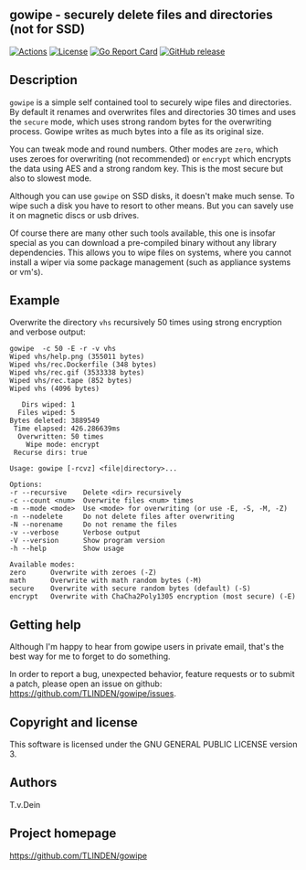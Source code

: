 ## gowipe - securely delete files and directories (not for SSD)

[![Actions](https://github.com/tlinden/gowipe/actions/workflows/ci.yaml/badge.svg)](https://github.com/tlinden/gowipe/actions)
[![License](https://img.shields.io/badge/license-GPL-blue.svg)](https://github.com/tlinden/gowipe/blob/master/LICENSE)
[![Go Report Card](https://goreportcard.com/badge/github.com/tlinden/gowipe)](https://goreportcard.com/report/github.com/tlinden/gowipe)
[![GitHub release](https://img.shields.io/github/v/release/tlinden/gowipe?color=%2300a719)](https://github.com/TLINDEN/gowipe/releases/latest)

## Description

`gowipe` is a simple self contained tool to securely wipe files and
directories. By default it renames and overwrites files and
directories 30 times and uses the `secure` mode, which uses strong
random bytes for the overwriting process. Gowipe writes as much bytes
into a file as its original size.

You can tweak mode and round numbers. Other modes are `zero`, which
uses zeroes for overwriting (not recommended) or `encrypt` which
encrypts the data using AES and a strong random key. This is the most
secure but also to slowest mode.

Although you can use `gowipe` on SSD disks, it doesn't make much
sense. To wipe such a disk you have to resort to other means. But you
can savely use it on magnetic discs or usb drives.

Of course there are many other such tools available, this one is
insofar special as you can download a pre-compiled binary without any
library dependencies. This allows you to wipe files on systems, where
you cannot install a wiper via some package management (such as
appliance systems or vm's).

## Example

Overwrite the directory `vhs` recursively 50 times using strong
encryption and verbose output:

```shell
gowipe  -c 50 -E -r -v vhs
Wiped vhs/help.png (355011 bytes)
Wiped vhs/rec.Dockerfile (348 bytes)
Wiped vhs/rec.gif (3533338 bytes)
Wiped vhs/rec.tape (852 bytes)
Wiped vhs (4096 bytes)

   Dirs wiped: 1
  Files wiped: 5
Bytes deleted: 3889549
 Time elapsed: 426.286639ms
  Overwritten: 50 times
    Wipe mode: encrypt
 Recurse dirs: true
```


```
Usage: gowipe [-rcvz] <file|directory>...

Options:
-r --recursive    Delete <dir> recursively
-c --count <num>  Overwrite files <num> times
-m --mode <mode>  Use <mode> for overwriting (or use -E, -S, -M, -Z)
-n --nodelete     Do not delete files after overwriting
-N --norename     Do not rename the files
-v --verbose      Verbose output
-V --version      Show program version
-h --help         Show usage

Available modes:
zero      Overwrite with zeroes (-Z)
math      Overwrite with math random bytes (-M)
secure    Overwrite with secure random bytes (default) (-S)
encrypt   Overwrite with ChaCha2Poly1305 encryption (most secure) (-E)
```

## Getting help

Although I'm happy to hear from gowipe users in private email,
that's the best way for me to forget to do something.

In order to report a bug, unexpected behavior, feature requests
or to submit a patch, please open an issue on github:
https://github.com/TLINDEN/gowipe/issues.

## Copyright and license

This software is licensed under the GNU GENERAL PUBLIC LICENSE version 3.

## Authors

T.v.Dein <tom AT vondein DOT org>

## Project homepage

https://github.com/TLINDEN/gowipe
